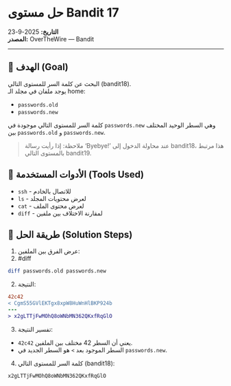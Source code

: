 # حل مستوى Bandit 17
**التاريخ:** 2025-9-23  
**المصدر:** OverTheWire — Bandit

---

## 🎯 الهدف (Goal)
البحث عن كلمة السر للمستوى التالي (bandit18).  
يوجد ملفان في مجلد الـ home:
- `passwords.old`
- `passwords.new`

كلمة السر للمستوى التالي موجودة في `passwords.new` وهي السطر الوحيد المختلف بين `passwords.old` و `passwords.new`.

> ملاحظة: إذا رأيت رسالة ‘Byebye!’ عند محاولة الدخول إلى bandit18، هذا مرتبط بالمستوى التالي bandit19.

## 🔧 الأدوات المستخدمة (Tools Used)
- `ssh` - للاتصال بالخادم
- `ls` - لعرض محتويات المجلد
- `cat` - لعرض محتوى الملف
- `diff` - لمقارنة الاختلاف بين ملفين

## 🚀 طريقة الحل (Solution Steps)

1. عرض الفرق بين الملفين:
2. #diff
```bash
diff passwords.old passwords.new
```
2. النتيجة:
```diff
42c42
< CgmS55GVlEKTgx8xpW8HuWnHlBKP924b
---
> x2gLTTjFwMOhQ8oWNbMN362QKxfRqGlO
```
3. تفسير النتيجة:
- `42c42` يعني أن السطر 42 مختلف بين الملفين.
- السطر الموجود بعد `>` هو السطر الجديد في `passwords.new`.

4. كلمة السر للمستوى التالي (bandit18):
```
x2gLTTjFwMOhQ8oWNbMN362QKxfRqGlO
```

